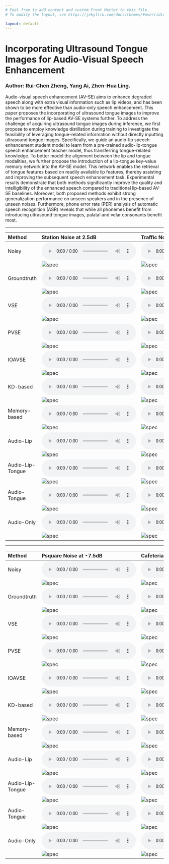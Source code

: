 ```yaml
---
# Feel free to add content and custom Front Matter to this file.
# To modify the layout, see https://jekyllrb.com/docs/themes/#overriding-theme-defaults

layout: default
---
```


# Incorporating Ultrasound Tongue Images for Audio-Visual Speech Enhancement

### Author: [Rui-Chen Zheng](https://zhengrachel.github.io/), [Yang Ai](http://staff.ustc.edu.cn/~yangai/), [Zhen-Hua Ling](http://staff.ustc.edu.cn/~zhling/#!index.md).

Audio-visual speech enhancement (AV-SE) aims to enhance degraded speech along with extra visual information such as lip videos, and has been shown to be more effective than audio-only speech enhancement. This paper proposes the incorporating of ultrasound tongue images to improve the performance of lip-based AV-SE systems further. To address the challenge of acquiring ultrasound tongue images during inference, we first propose to employ knowledge distillation during training to investigate the feasibility of leveraging tongue-related information without directly inputting ultrasound tongue images. Specifically, we guide an audio-lip speech enhancement student model to learn from a pre-trained audio-lip-tongue speech enhancement teacher model, thus transferring tongue-related knowledge. To better model the alignment between the lip and tongue modalities, we further propose the introduction of a lip-tongue key-value memory network into the AV-SE model. This network enables the retrieval of tongue features based on readily available lip features, thereby assisting and improving the subsequent speech enhancement task. Experimental results demonstrate that both methods significantly improve the quality and intelligibility of the enhanced speech compared to traditional lip-based AV-SE baselines. Moreover, both proposed methods exhibit strong generalization performance on unseen speakers and in the presence of unseen noises. Furthermore, phone error rate (PER) analysis of automatic speech recognition (ASR) reveals that while all phonemes benefit from introducing ultrasound tongue images, palatal and velar consonants benefit most.

* * *

| Method           | Station Noise at 2.5dB | Traffic Noise at -2.5dB |
|:-----------------|:-----------------------|:------------------------|
| Noisy            |<audio  src="audio/62me-019_xaud-noisy_2.5_station.wav" controls="controls"></audio >|<audio  src="audio/01fi-016_xaud-noisy_-2.5_traffic.wav" controls="controls"></audio >|
|                  |![spec](spec/62me-019_xaud-noisy_2.5_station.png)|![spec](spec/01fi-016_xaud-noisy_-2.5_traffic.png)|
| Groundtruth      |<audio  src="audio/62me-019_xaud-gt_2.5_station.wav" controls="controls"></audio >|<audio  src="audio/01fi-016_xaud-gt_-2.5_traffic.wav" controls="controls"></audio >|
|                  |![spec](spec/62me-019_xaud-gt_2.5_station.png)|![spec](spec/01fi-016_xaud-gt_-2.5_traffic.png)|
| VSE              |<audio  src="audio/62me-019_xaud-vse_2.5_station.wav" controls="controls"></audio >|<audio  src="audio/01fi-016_xaud-vse_-2.5_traffic.wav" controls="controls"></audio >|
|                  |![spec](spec/62me-019_xaud-vse_2.5_station.png)|![spec](spec/01fi-016_xaud-vse_-2.5_traffic.png)|
| PVSE             |<audio  src="audio/62me-019_xaud-pvse_2.5_station.wav" controls="controls"></audio >|<audio  src="audio/01fi-016_xaud-pvse_-2.5_traffic.wav" controls="controls"></audio >|
|                  |![spec](spec/62me-019_xaud-pvse_2.5_station.png)|![spec](spec/01fi-016_xaud-pvse_-2.5_traffic.png)|
| IOAVSE           |<audio  src="audio/62me-019_xaud-ioavse_2.5_station.wav" controls="controls"></audio >|<audio  src="audio/01fi-016_xaud-ioavse_-2.5_traffic.wav" controls="controls"></audio >|
|                  |![spec](spec/62me-019_xaud-ioavse_2.5_station.png)|![spec](spec/01fi-016_xaud-ioavse_-2.5_traffic.png)|
| KD-based         |<audio  src="audio/62me-019_xaud-kd_2.5_station.wav" controls="controls"></audio >|<audio  src="audio/01fi-016_xaud-kd_-2.5_traffic.wav" controls="controls"></audio >|
|                  |![spec](spec/62me-019_xaud-kd_2.5_station.png)|![spec](spec/01fi-016_xaud-kd_-2.5_traffic.png)|
| Memory-based     |<audio  src="audio/62me-019_xaud-memory_2.5_station.wav" controls="controls"></audio >|<audio  src="audio/01fi-016_xaud-memory_-2.5_traffic.wav" controls="controls"></audio >|
|                  |![spec](spec/62me-019_xaud-memory_2.5_station.png)|![spec](spec/01fi-016_xaud-memory_-2.5_traffic.png)|
| Audio-Lip        |<audio  src="audio/62me-019_xaud-lip_2.5_station.wav" controls="controls"></audio >|<audio  src="audio/01fi-016_xaud-lip_-2.5_traffic.wav" controls="controls"></audio >|
|                  |![spec](spec/62me-019_xaud-lip_2.5_station.png)|![spec](spec/01fi-016_xaud-lip_-2.5_traffic.png)|
| Audio-Lip-Tongue |<audio  src="audio/62me-019_xaud-lip_tongue_2.5_station.wav" controls="controls"></audio >|<audio  src="audio/01fi-016_xaud-lip_tongue_-2.5_traffic.wav" controls="controls"></audio >|
|                  |![spec](spec/62me-019_xaud-lip_tongue_2.5_station.png)|![spec](spec/01fi-016_xaud-lip_tongue_-2.5_traffic.png)|
| Audio-Tongue     |<audio  src="audio/62me-019_xaud-tongue_2.5_station.wav" controls="controls"></audio >|<audio  src="audio/01fi-016_xaud-tongue_-2.5_traffic.wav" controls="controls"></audio >|
|                  |![spec](spec/62me-019_xaud-tongue_2.5_station.png)|![spec](spec/01fi-016_xaud-tongue_-2.5_traffic.png)|
| Audio-Only       |<audio  src="audio/62me-019_xaud-ao_2.5_station.wav" controls="controls"></audio >|<audio  src="audio/01fi-016_xaud-ao_-2.5_traffic.wav" controls="controls"></audio >|
|                  |![spec](spec/62me-019_xaud-ao_2.5_station.png)|![spec](spec/01fi-016_xaud-ao_-2.5_traffic.png)|

* * *

| Method           | Psquare Noise at -7.5dB | Cafeteria Noise at -7.5dB |
|:-----------------|:-----------------------|:------------------------|
| Noisy            |<audio  src="audio/80me-059_aud-noisy_-7.5_psquare.wav" controls="controls"></audio >|<audio  src="audio/50ms-184_aud-noisy_-7.5_cafeteria.wav" controls="controls"></audio >|
|                  |![spec](spec/80me-059_aud-noisy_-7.5_psquare.png)|![spec](spec/50ms-184_aud-noisy_-7.5_cafeteria.png)|
| Groundtruth      |<audio  src="audio/80me-059_aud-gt_-7.5_psquare.wav" controls="controls"></audio >|<audio  src="audio/50ms-184_aud-gt_-7.5_cafeteria.wav" controls="controls"></audio >|
|                  |![spec](spec/80me-059_aud-gt_-7.5_psquare.png)|![spec](spec/50ms-184_aud-gt_-7.5_cafeteria.png)|
| VSE              |<audio  src="audio/80me-059_aud-vse_-7.5_psquare.wav" controls="controls"></audio >|<audio  src="audio/50ms-184_aud-vse_-7.5_cafeteria.wav" controls="controls"></audio >|
|                  |![spec](spec/80me-059_aud-vse_-7.5_psquare.png)|![spec](spec/50ms-184_aud-vse_-7.5_cafeteria.png)|
| PVSE             |<audio  src="audio/80me-059_aud-pvse_-7.5_psquare.wav" controls="controls"></audio >|<audio  src="audio/50ms-184_aud-pvse_-7.5_cafeteria.wav" controls="controls"></audio >|
|                  |![spec](spec/80me-059_aud-pvse_-7.5_psquare.png)|![spec](spec/50ms-184_aud-pvse_-7.5_cafeteria.png)|
| IOAVSE           |<audio  src="audio/80me-059_aud-ioavse_-7.5_psquare.wav" controls="controls"></audio >|<audio  src="audio/50ms-184_aud-ioavse_-7.5_cafeteria.wav" controls="controls"></audio >|
|                  |![spec](spec/80me-059_aud-ioavse_-7.5_psquare.png)|![spec](spec/50ms-184_aud-ioavse_-7.5_cafeteria.png)|
| KD-based         |<audio  src="audio/80me-059_aud-kd_-7.5_psquare.wav" controls="controls"></audio >|<audio  src="audio/50ms-184_aud-kd_-7.5_cafeteria.wav" controls="controls"></audio >|
|                  |![spec](spec/80me-059_aud-kd_-7.5_psquare.png)|![spec](spec/50ms-184_aud-kd_-7.5_cafeteria.png)|
| Memory-based     |<audio  src="audio/80me-059_aud-memory_-7.5_psquare.wav" controls="controls"></audio >|<audio  src="audio/50ms-184_aud-memory_-7.5_cafeteria.wav" controls="controls"></audio >|
|                  |![spec](spec/80me-059_aud-memory_-7.5_psquare.png)|![spec](spec/50ms-184_aud-memory_-7.5_cafeteria.png)|
| Audio-Lip        |<audio  src="audio/80me-059_aud-lip_-7.5_psquare.wav" controls="controls"></audio >|<audio  src="audio/50ms-184_aud-lip_-7.5_cafeteria.wav" controls="controls"></audio >|
|                  |![spec](spec/80me-059_aud-lip_-7.5_psquare.png)|![spec](spec/50ms-184_aud-lip_-7.5_cafeteria.png)|
| Audio-Lip-Tongue |<audio  src="audio/80me-059_aud-lip_tongue_-7.5_psquare.wav" controls="controls"></audio >|<audio  src="audio/50ms-184_aud-lip_tongue_-7.5_cafeteria.wav" controls="controls"></audio >|
|                  |![spec](spec/80me-059_aud-lip_tongue_-7.5_psquare.png)|![spec](spec/50ms-184_aud-lip_tongue_-7.5_cafeteria.png)|
| Audio-Tongue     |<audio  src="audio/80me-059_aud-tongue_-7.5_psquare.wav" controls="controls"></audio >|<audio  src="audio/50ms-184_aud-tongue_-7.5_cafeteria.wav" controls="controls"></audio >|
|                  |![spec](spec/80me-059_aud-tongue_-7.5_psquare.png)|![spec](spec/50ms-184_aud-tongue_-7.5_cafeteria.png)|
| Audio-Only       |<audio  src="audio/80me-059_aud-ao_-7.5_psquare.wav" controls="controls"></audio >|<audio  src="audio/50ms-184_aud-ao_-7.5_cafeteria.wav" controls="controls"></audio >|
|                  |![spec](spec/80me-059_aud-ao_-7.5_psquare.png)|![spec](spec/50ms-184_aud-ao_-7.5_cafeteria.png)|


